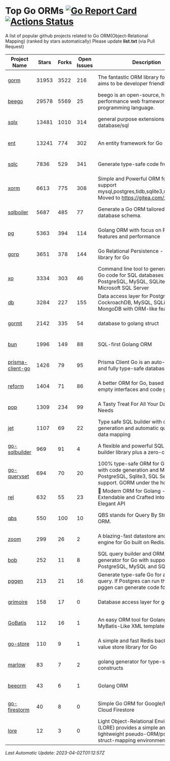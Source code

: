 # Top Go ORMs [![Go Report Card](https://goreportcard.com/badge/github.com/d-tsuji/awesome-go-orms)](https://goreportcard.com/report/github.com/d-tsuji/awesome-go-orms) [![Actions Status](https://github.com/d-tsuji/awesome-go-orms/workflows/CI/badge.svg)](https://github.com/d-tsuji/awesome-go-orms/actions)
A list of popular github projects related to Go ORM(Object-Relational Mapping) (ranked by stars automatically)
Please update **list.txt** (via Pull Request)

| Project Name | Stars | Forks | Open Issues | Description | Last Update |
| ------------ | ----- | ----- | ----------- | ----------- | ----------- |
| [gorm](https://github.com/go-gorm/gorm) | 31953 | 3522 | 216 | The fantastic ORM library for Golang, aims to be developer friendly | 2023-04-01 23:53:56 |
| [beego](https://github.com/beego/beego) | 29578 | 5569 | 25 | beego is an open-source, high-performance web framework for the Go programming language. | 2023-04-01 23:55:36 |
| [sqlx](https://github.com/jmoiron/sqlx) | 13481 | 1010 | 314 | general purpose extensions to golang's database/sql | 2023-04-01 20:45:34 |
| [ent](https://github.com/ent/ent) | 13241 | 774 | 302 | An entity framework for Go | 2023-04-01 15:52:19 |
| [sqlc](https://github.com/kyleconroy/sqlc) | 7836 | 529 | 341 | Generate type-safe code from SQL | 2023-04-02 00:23:16 |
| [xorm](https://github.com/go-xorm/xorm) | 6613 | 775 | 308 | Simple and Powerful ORM for Go, support mysql,postgres,tidb,sqlite3,mssql,oracle, Moved to https://gitea.com/xorm/xorm | 2023-03-30 10:29:16 |
| [sqlboiler](https://github.com/volatiletech/sqlboiler) | 5687 | 485 | 77 | Generate a Go ORM tailored to your database schema. | 2023-04-01 15:22:54 |
| [pg](https://github.com/go-pg/pg) | 5363 | 394 | 114 | Golang ORM with focus on PostgreSQL features and performance | 2023-04-01 15:25:37 |
| [gorp](https://github.com/go-gorp/gorp) | 3651 | 378 | 144 | Go Relational Persistence - an ORM-ish library for Go | 2023-04-01 16:34:34 |
| [xo](https://github.com/xo/xo) | 3334 | 303 | 46 | Command line tool to generate idiomatic Go code for SQL databases supporting PostgreSQL, MySQL, SQLite, Oracle, and Microsoft SQL Server | 2023-03-28 12:03:27 |
| [db](https://github.com/upper/db) | 3284 | 227 | 155 | Data access layer for PostgreSQL, CockroachDB, MySQL, SQLite and MongoDB with ORM-like features. | 2023-03-29 22:14:29 |
| [gormt](https://github.com/xxjwxc/gormt) | 2142 | 335 | 54 | database to golang struct | 2023-04-01 03:38:33 |
| [bun](https://github.com/uptrace/bun) | 1996 | 149 | 88 | SQL-first Golang ORM | 2023-04-01 12:45:10 |
| [prisma-client-go](https://github.com/prisma/prisma-client-go) | 1426 | 79 | 95 | Prisma Client Go is an auto-generated and fully type-safe database client | 2023-04-01 00:09:56 |
| [reform](https://github.com/go-reform/reform) | 1404 | 71 | 86 | A better ORM for Go, based on non-empty interfaces and code generation. | 2023-04-01 16:42:29 |
| [pop](https://github.com/gobuffalo/pop) | 1309 | 234 | 99 | A Tasty Treat For All Your Database Needs | 2023-04-01 15:31:23 |
| [jet](https://github.com/go-jet/jet) | 1107 | 69 | 22 | Type safe SQL builder with code generation and automatic query result data mapping | 2023-04-01 16:58:15 |
| [go-sqlbuilder](https://github.com/huandu/go-sqlbuilder) | 969 | 91 | 4 | A flexible and powerful SQL string builder library plus a zero-config ORM. | 2023-04-01 09:55:32 |
| [go-queryset](https://github.com/jirfag/go-queryset) | 694 | 70 | 20 | 100% type-safe ORM for Go (Golang) with code generation and MySQL, PostgreSQL, Sqlite3, SQL Server support. GORM under the hood. | 2023-03-15 16:33:04 |
| [rel](https://github.com/go-rel/rel) | 632 | 55 | 23 | :gem: Modern ORM for Golang - Testable, Extendable and Crafted Into a Clean and Elegant API | 2023-03-29 14:21:39 |
| [qbs](https://github.com/coocood/qbs) | 550 | 100 | 10 | QBS stands for Query By Struct. A Go ORM. | 2023-02-16 10:19:29 |
| [zoom](https://github.com/albrow/zoom) | 299 | 26 | 2 | A blazing-fast datastore and querying engine for Go built on Redis. | 2023-03-15 19:24:42 |
| [bob](https://github.com/stephenafamo/bob) | 252 | 11 | 8 | SQL query builder and ORM/Factory generator for Go with support for PostgreSQL, MySQL and SQLite | 2023-04-01 20:45:50 |
| [pggen](https://github.com/jschaf/pggen) | 213 | 21 | 16 | Generate type-safe Go for any Postgres query. If Postgres can run the query, pggen can generate code for it. | 2023-03-24 09:33:41 |
| [grimoire](https://github.com/Fs02/grimoire) | 158 | 17 | 0 | Database access layer for golang | 2023-03-13 18:39:38 |
| [GoBatis](https://github.com/mei-rune/GoBatis) | 112 | 16 | 1 | An easy ORM tool for Golang, support MyBatis-Like XML template SQL | 2023-01-28 12:39:26 |
| [go-store](https://github.com/gosuri/go-store) | 110 | 9 | 1 | A simple and fast Redis backed key-value store library for Go | 2023-03-15 19:18:53 |
| [marlow](https://github.com/dadleyy/marlow) | 83 | 7 | 2 | golang generator for type-safe sql api constructs | 2023-01-28 13:13:25 |
| [beeorm](https://github.com/latolukasz/beeorm) | 43 | 6 | 1 | Golang ORM | 2023-03-23 07:39:57 |
| [go-firestorm](https://github.com/jschoedt/go-firestorm) | 40 | 8 | 0 | Simple Go ORM for Google/Firebase Cloud Firestore | 2023-01-20 21:11:28 |
| [lore](https://github.com/abrahambotros/lore) | 12 | 3 | 0 | Light Object-Relational Environment (LORE) provides a simple and lightweight pseudo-ORM/pseudo-struct-mapping environment for Go | 2023-03-26 01:00:56 |

*Last Automatic Update: 2023-04-02T01:12:57Z*